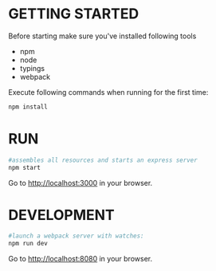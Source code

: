 # GETTING STARTED

Before starting make sure you've installed following tools
- npm
- node
- typings
- webpack

Execute following commands when running for the first time:
```bash
npm install
```

# RUN

```bash
#assembles all resources and starts an express server
npm start
```
Go to [http://localhost:3000](http://localhost:3000) in your browser.

# DEVELOPMENT

```bash
#launch a webpack server with watches:
npm run dev
```
Go to [http://localhost:8080](http://localhost:8080) in your browser.
